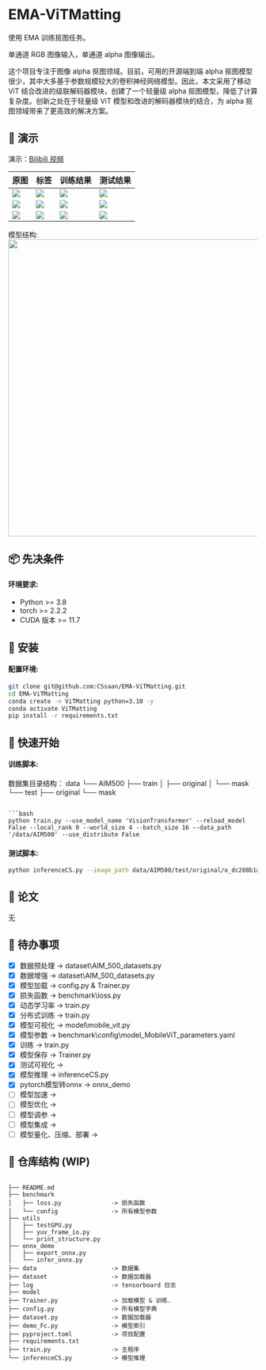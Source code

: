 # EMA-ViTMatting

使用 EMA 训练抠图任务。

单通道 RGB 图像输入，单通道 alpha 图像输出。

这个项目专注于图像 alpha 抠图领域。目前，可用的开源端到端 alpha 抠图模型很少，其中大多基于参数规模较大的卷积神经网络模型。因此，本文采用了移动 ViT 结合改进的级联解码器模块，创建了一个轻量级 alpha 抠图模型，降低了计算复杂度。创新之处在于轻量级 ViT 模型和改进的解码器模块的结合，为 alpha 抠图领域带来了更高效的解决方案。

## 👀 演示

演示：[Bilibili 视频](https://www.bilibili.com/)

| **原图** | **标签** | **训练结果**  | **测试结果** |
| --- | --- | --- | --- |
| <img src="/.gif">  | <img src="/.gif">  | <img src="/.gif">  | <img src="/.gif"> |
| <img src="/.gif">  | <img src="/.gif">  | <img src="/.gif">  | <img src="/.gif"> |
| <img src="/.gif">  | <img src="/.gif">  | <img src="/.gif">  | <img src="/.gif"> |

模型结构:
<img src="/.png" width="600">

## 📦 先决条件

#### 环境要求:
- Python >= 3.8
- torch >= 2.2.2
- CUDA 版本 >= 11.7

## 🔧 安装

#### 配置环境:

```bash
git clone git@github.com:CSsaan/EMA-ViTMatting.git
cd EMA-ViTMatting
conda create -n ViTMatting python=3.10 -y
conda activate ViTMatting
pip install -r requirements.txt
```

## 🚀 快速开始

#### 训练脚本:

数据集目录结构：
data
└── AIM500
    ├── train
    │   ├── original
    │   └── mask
    └── test
        ├── original
        └── mask
```

```bash
python train.py --use_model_name 'VisionTransformer' --reload_model False --local_rank 0 --world_size 4 --batch_size 16 --data_path '/data/AIM500' --use_distribute False
```

#### 测试脚本:
```bash
python inferenceCS.py --image_path data/AIM500/test/original/o_dc288b1a.jpg --model_name MobileViT_194_pure
```

## 📖 论文

无

## 🎯 待办事项

- [x] 数据预处理               -> dataset\AIM_500_datasets.py
- [x] 数据增强                 -> dataset\AIM_500_datasets.py
- [x] 模型加载                 -> config.py & Trainer.py
- [x] 损失函数                 -> benchmark\loss.py
- [x] 动态学习率               -> train.py
- [x] 分布式训练               -> train.py
- [x] 模型可视化               -> model\mobile_vit.py
- [x] 模型参数                 -> benchmark\config\model_MobileViT_parameters.yaml
- [x] 训练                     -> train.py
- [x] 模型保存                 -> Trainer.py
- [x] 测试可视化               -> 
- [x] 模型推理                 -> inferenceCS.py
- [x] pytorch模型转onnx        -> onnx_demo
- [ ] 模型加速                 ->
- [ ] 模型优化                 ->
- [ ] 模型调参                 ->
- [ ] 模型集成                 ->
- [ ] 模型量化、压缩、部署    ->

## 📂 仓库结构 (WIP)

```

├── README.md
├── benchmark
│   ├── loss.py              -> 损失函数
│   └── config               -> 所有模型参数
├── utils
│   ├── testGPU.py
│   ├── yuv_frame_io.py
│   └── print_structure.py
├── onnx_demo
│   ├── export_onnx.py
│   └── infer_onnx.py
├── data                     -> 数据集
├── dataset                  -> 数据加载器
├── log                      -> tensorboard 日志
├── model
├── Trainer.py               -> 加载模型 & 训练.
├── config.py                -> 所有模型字典
├── dataset.py               -> 数据加载器
├── demo_Fc.py               -> 模型索引
├── pyproject.toml           -> 项目配置
├── requirements.txt
├── train.py                 -> 主程序
└── inferenceCS.py           -> 模型推理
```